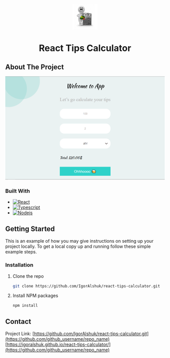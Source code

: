 
<!-- PROJECT LOGO -->
<br />
<div align="center">
  <a href="https://github.com/github_username/repo_name">
    <img src="./src/assets/logo.png" alt="Logo" width="80" height="80">
  </a>
<h1 align="center">React Tips Calculator</h1>
</div>

<!-- ABOUT THE PROJECT -->
## About The Project

![Product Screen Shot](./src/assets/screen.PNG)

### Built With

* [![React][React.js]][React-url]
* [![Typescript][Typescript.com]][Typescript-url]
* [![Nodejs][Node.js]][Node-url]


<!-- GETTING STARTED -->
## Getting Started

This is an example of how you may give instructions on setting up your project locally.
To get a local copy up and running follow these simple example steps.

### Installation

1. Clone the repo
   ```sh
   git clone https://github.com/IgorAlshuk/react-tips-calculator.git
   ```
3. Install NPM packages
   ```sh
   npm install
   ```

<!-- CONTACT -->
## Contact

Project Link: [https://github.com/IgorAlshuk/react-tips-calculator.git](https://github.com/github_username/repo_name)
[https://igoralshuk.github.io/react-tips-calculator/](https://github.com/github_username/repo_name)

<!-- MARKDOWN LINKS & IMAGES -->

<!-- https://www.markdownguide.org/basic-syntax/#reference-style-links -->
[React.js]: https://img.shields.io/badge/React-20232A?style=for-the-badge&logo=react&logoColor=61DAFB
[React-url]: https://reactjs.org/
[Bootstrap.com]: https://img.shields.io/badge/Bootstrap-563D7C?style=for-the-badge&logo=bootstrap&logoColor=white
[Bootstrap-url]: https://getbootstrap.com
[Typescript.com]: https://img.shields.io/badge/Typescript-blue?style=for-the-badge&logo=typescript&logoColor=white
[Typescript-url]: https://https://www.typescriptlang.org
[Node.js]: https://img.shields.io/badge/node.js-grey?style=for-the-badge&logo=nodedotjs&logoColor=white
[Node-url]: https://nodejs.org/
